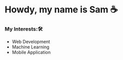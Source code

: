 # Howdy, my name is Sam ☕️

### My Interests:🛠

+ Web Development
+ Machine Learning
+ Mobile Application


